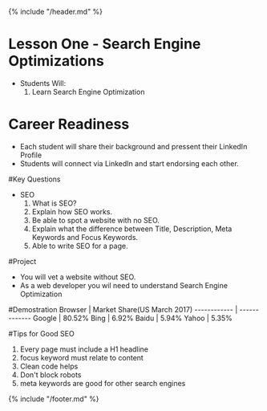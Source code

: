 {% include "/header.md" %}

# Lesson One - Search Engine Optimizations

* Students Will:
    1. Learn Search Engine Optimization

# Career Readiness
* Each student will share their background and pressent their LinkedIn Profile
* Students will connect via LinkedIn and start endorsing each other.

#Key Questions

* SEO
    1. What is SEO? 
    2. Explain how SEO works.
    3. Be able to spot a website with no SEO.
    4. Explain what the difference between Title, Description, Meta Keywords and Focus Keywords.
    5. Able to write SEO for a page. 

#Project
* You will vet a website without SEO.
* As a web developer you wil need to understand Search Engine Optimization

#Demostration
Browser | Market Share(US March 2017)
------------ | -------------
Google | 80.52%
Bing | 6.92%
Baidu | 5.94%
Yahoo | 5.35%

#Tips for Good SEO
1. Every page must include a H1 headline
2. focus keyword must relate to content
3. Clean code helps
4. Don't block robots
5. meta keywords are good for other search engines




{% include "/footer.md" %}
